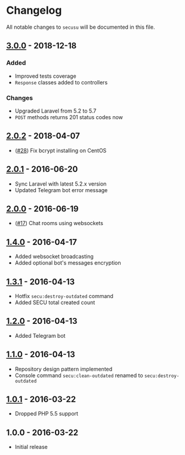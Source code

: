 # Changelog

All notable changes to `secusu` will be documented in this file.

## [3.0.0] - 2018-12-18

### Added

- Improved tests coverage
- `Response` classes added to controllers

### Changes

- Upgraded Laravel from 5.2 to 5.7
- `POST` methods returns 201 status codes now

## [2.0.2] - 2018-04-07

- ([#28](https://github.com/secusu/secusu/pull/28)) Fix bcrypt installing on CentOS

## [2.0.1] - 2016-06-20

- Sync Laravel with latest 5.2.x version
- Updated Telegram bot error message

## [2.0.0] - 2016-06-19

- ([#17](https://github.com/secusu/secusu/issues/17)) Chat rooms using websockets

## [1.4.0] - 2016-04-17

- Added websocket broadcasting
- Added optional bot's messages encryption

## [1.3.1] - 2016-04-13

- Hotfix `secu:destroy-outdated` command
- Added SECU total created count

## [1.2.0] - 2016-04-13

- Added Telegram bot

## [1.1.0] - 2016-04-13

- Repository design pattern implemented
- Console command `secu:clean-outdated` renamed to `secu:destroy-outdated` 

## [1.0.1] - 2016-03-22

- Dropped PHP 5.5 support

## 1.0.0 - 2016-03-22

- Initial release

[3.0.0]: https://github.com/secusu/secusu/compare/2.0.2...3.0.0
[2.0.2]: https://github.com/secusu/secusu/compare/v2.0.1...2.0.2
[2.0.1]: https://github.com/secusu/secusu/compare/v2.0.0...v2.0.1
[2.0.0]: https://github.com/secusu/secusu/compare/v1.4.0...v2.0.0
[1.4.0]: https://github.com/secusu/secusu/compare/v1.3.1...v1.4.0
[1.3.1]: https://github.com/secusu/secusu/compare/v1.2.0...v1.3.1
[1.2.0]: https://github.com/secusu/secusu/compare/v1.1.0...v1.2.0
[1.1.0]: https://github.com/secusu/secusu/compare/v1.0.1...v1.1.0
[1.0.1]: https://github.com/secusu/secusu/compare/v1.0...v1.0.1
